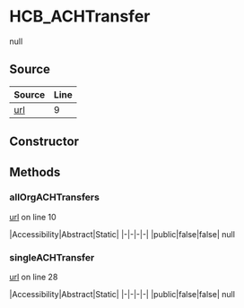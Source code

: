 # HCB_ACHTransfer

null
## Source
|Source|Line|
|-|-|
|[url](https://github.com/devramsean0/hcb.js/blob/4ece4f3/src/api_endpoints/ACH_transfer.ts#L9)|9|
## Constructor
## Methods
### allOrgACHTransfers
[url](https://github.com/devramsean0/hcb.js/blob/4ece4f3/src/api_endpoints/ACH_transfer.ts#L10) on line 10  

|Accessibility|Abstract|Static|
|-|-|-|-|
|public|false|false|
null

### singleACHTransfer
[url](https://github.com/devramsean0/hcb.js/blob/4ece4f3/src/api_endpoints/ACH_transfer.ts#L28) on line 28  

|Accessibility|Abstract|Static|
|-|-|-|-|
|public|false|false|
null
